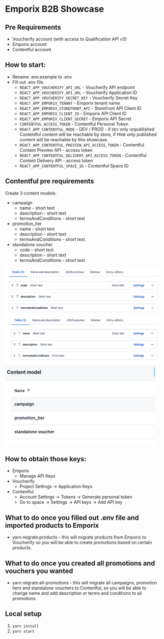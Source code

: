 # Emporix B2B Showcase

## Pre Requirements 

- Voucherify account (with access to Qualification API v3)
- Emporix account
- Contentful account

## How to start:

- Rename .env.example to .env 
- Fill out .env file.
  - `REACT_APP_VOUCHERIFY_API_URL` - Voucherify API endpoint
  - `REACT_APP_VOUCHERIFY_API_URL` - Voucherify Application ID
  - `REACT_APP_VOUCHERIFY_SECRET_KEY` - Voucherify Secret Key
  - `REACT_APP_EMPORIX_TENANT` - Emporix tenant name
  - `REACT_APP_EMPORIX_STOREFRONT_API` - Storefront API Client ID
  - `REACT_APP_EMPORIX_CLIENT_ID` - Emporix API Client ID
  - `REACT_APP_EMPORIX_CLIENT_SECRET` - Emporix API Secret
  - `CONTENTFUL_ACCESS_TOKEN` - Contentful Personal Token
  - `REACT_APP_CONTENTFUL_MODE` - DEV / PROD - if `DEV` only unpublished Contentful content will be reachable by store, if `PROD` only published content will be reachable by this showcase.
  - `REACT_APP_CONTENTFUL_PREVIEW_API_ACCESS_TOKEN` - Contentful Content Preview API - access token
  - `REACT_APP_CONTENTFUL_DELIVERY_API_ACCESS_TOKEN` - Contentful Content Delivery API - access token
  - `REACT_APP_CONTENTFUL_SPACE_ID` - Contentful Space ID

## Contentful pre requirements

Create 3 content models:
- campaign
  - name - short text
  - description - short text
  - termsAndConditions - short text
- promotion_tier
  - name - short text
  - description - short text
  - termsAndConditions - short text
- standalone voucher
  - code - short text
  - description - short text
  - termsAndConditions - short text

![Screenshot 2023-05-18 at 17.53.52.png](Screenshot%202023-05-18%20at%2017.53.52.png)
![Screenshot 2023-05-18 at 17.52.30.png](Screenshot%202023-05-18%20at%2017.52.30.png)
![Screenshot 2023-05-18 at 17.53.56.png](Screenshot%202023-05-18%20at%2017.53.56.png)

## How to obtain those keys:

- Emporix
  - Manage API Keys
- Voucherify
  - Project Settings -> Application Keys
- Contentful
  - Account Settings -> Tokens -> Generate personal token
  - Go to space -> Settings -> API keys -> Add API key

## What to do once you filled out .env file and imported products to Emporix

- yarn  migrate:products - this will migrate products from Emporix to Voucherify so you will be able to create promotions based on certain products.

## What to do once you created all promotions and vouchers you wanted

- yarn migrate:all-promotions - this will migrate all campaigns, promotion tiers and standalone vouchers to Contentful, so you will be able to change name and add description or terms and conditions to all promotions.

## Local setup

1. `yarn install`
2. `yarn start`
